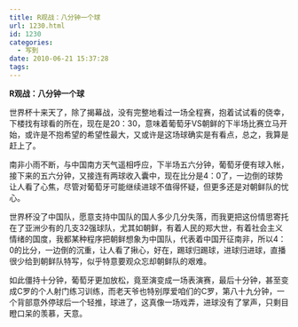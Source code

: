 ```yaml
---
title: R观战：八分钟一个球
url: 1230.html
id: 1230
categories:
  - 写到
date: 2010-06-21 15:37:28
tags:
---
```


**R观战：八分钟一个球**

  
世界杯十来天了，除了揭幕战，没有完整地看过一场全程赛，抱着试试看的侥幸，下楼找有球看的所在，现在是20：30，意味着葡萄牙VS朝鲜的下半场比赛立马开始，或许是不抱希望的希望性最大，又或许是这场球确实是有看点，总之，我算是赶上了。  
  
南非小雨不断，与中国南方天气遥相呼应，下半场五六分钟，葡萄牙便有球入帐，接下来的五六分钟，又接连有两球收入囊中，现在比分是4：0了，一边倒的球势让人看了心焦，尽管对葡萄牙可能继续进球不值得怀疑，但更多还是对朝鲜队的忧心。  
  
世界杯没了中国队，愿意支持中国队的国人多少几分失落，而我更把这份情思寄托在了亚洲少有的几支32强球队，尤其如朝鲜，有着人民的郑大世，有着社会主义情绪的国度，我都某种程序把朝鲜想象为中国队，代表着中国开征南非，所以4：0的比分，一边倒的沉重，让人看了揪心，好在，踢球归踢球，进球归进球，直播很少给到朝鲜队特写，似乎特意要观众忘却朝鲜队的艰难。  
  
如此僵持十分钟，葡萄牙更加放松，竟至演变成一场表演赛，最后十分钟，甚至变成C罗的个人射门练习训练，而老天爷也特别厚爱咱们的C罗，第八十九分钟，一个背部意外停球后一个轻推，球进了，这真像一场戏弄，进球没有了掌声，只剩目瞪口呆的羡慕，天意。
